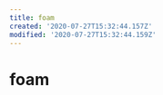 ```yaml
---
title: foam
created: '2020-07-27T15:32:44.157Z'
modified: '2020-07-27T15:32:44.159Z'
---
```


# foam
